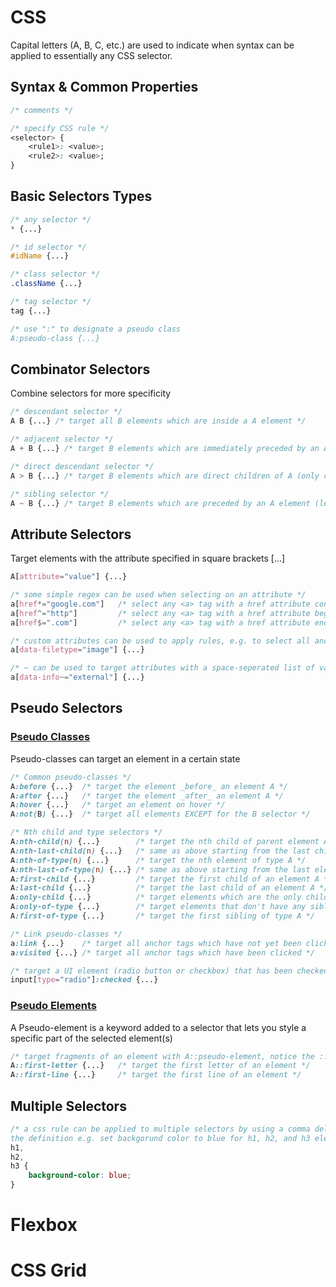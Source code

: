 # CSS

Capital letters (A, B, C, etc.) are used to indicate when syntax can be applied to essentially any CSS selector.
## Syntax & Common Properties
```css
/* comments */

/* specify CSS rule */
<selector> {
    <rule1>: <value>;
    <rule2>: <value>;
}
```

## Basic Selectors Types
```css
/* any selector */
* {...}

/* id selector */
#idName {...}

/* class selector */
.className {...}

/* tag selector */
tag {...}

/* use ":" to designate a pseudo class
A:pseudo-class {...}
```

## Combinator Selectors
Combine selectors for more specificity
```css
/* descendant selector */
A B {...} /* target all B elements which are inside a A element */

/* adjacent selector */
A + B {...} /* target B elements which are immediately preceded by an A element */

/* direct descendant selector */
A > B {...} /* target B elements which are direct children of A (only children not grandchildren) */

/* sibling selector */
A ~ B {...} /* target B elements which are preceded by an A element (less strict version of "+" selector */
```

## Attribute Selectors
Target elements with the attribute specified in square brackets [...]
```css
A[attribute="value"] {...}

/* some simple regex can be used when selecting on an attribute */
a[href*="google.com"]   /* select any <a> tag with a href attribute containing "google.com" */
a[href^="http"]         /* select any <a> tag with a href attribute beginning with "http" */
a[href$=".com"]         /* select any <a> tag with a href attribute ending with ".com" */

/* custom attributes can be used to apply rules, e.g. to select all anchor tag images */
a[data-filetype="image"] {...}

/* ~ can be used to target attributes with a space-seperated list of values e.g. */
a[data-info~="external"] {...}
```

## Pseudo Selectors 
### [Pseudo Classes](https://developer.mozilla.org/en-US/docs/Web/CSS/Pseudo-classes)
Pseudo-classes can target an element in a certain state
```css
/* Common pseudo-classes */
A:before {...}  /* target the element _before_ an element A */
A:after {...}   /* target the element _after_ an element A */
A:hover {...}   /* target an element on hover */
A:not(B) {...}  /* target all elements EXCEPT for the B selector */

/* Nth child and type selectors */
A:nth-child(n) {...}        /* target the nth child of parent element A */
A:nth-last-child(n) {...}   /* same as above starting from the last child */
A:nth-of-type(n) {...}      /* target the nth element of type A */
A:nth-last-of-type(n) {...} /* same as above starting from the last element A */
A:first-child {...}         /* target the first child of an element A */
A:last-child {...}          /* target the last child of an element A */
A:only-child {...}          /* target elements which are the only child of its parent */
A:only-of-type {...}        /* target elements that don't have any siblings */
A:first-of-type {...}       /* target the first sibling of type A */

/* Link pseudo-classes */
a:link {...}    /* target all anchor tags which have not yet been clicked */
a:visited {...} /* target all anchor tags which have been clicked */

/* target a UI element (radio button or checkbox) that has been checked */
input[type="radio"]:checked {...}
```

### [Pseudo Elements](https://developer.mozilla.org/en-US/docs/Web/CSS/Pseudo-elements)
A Pseudo-element is a keyword added to a selector that lets you style a specific part
of the selected element(s)
```css
/* target fragments of an element with A::pseudo-element, notice the :: */
A::first-letter {...}   /* target the first letter of an element */
A::first-line {...}     /* target the first line of an element */
```


## Multiple Selectors
```css
/* a css rule can be applied to multiple selectors by using a comma delimited list prior to 
the definition e.g. set backgorund color to blue for h1, h2, and h3 elements */
h1,
h2,
h3 {
    background-color: blue;
}
```

# Flexbox

# CSS Grid

